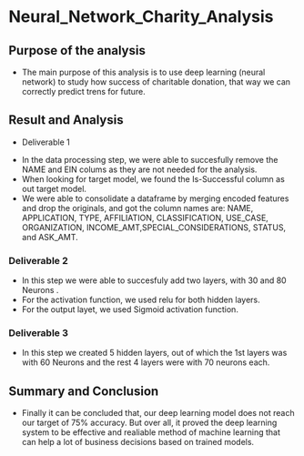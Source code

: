 # Neural_Network_Charity_Analysis
## Purpose of the analysis
- The main purpose of this analysis is to use deep learning (neural network) to study how success of charitable donation, that way we can correctly predict trens for future. 

## Result and Analysis
  * Deliverable 1

  - In the data processing step, we were able to succesfully remove the NAME and EIN colums as they are not needed for the analysis.
  - When looking for target model, we found the Is-Successful column as out target model.
  - We were able to consolidate a dataframe by merging encoded features and drop the originals, and got the column names are: NAME, APPLICATION, TYPE, AFFILIATION, CLASSIFICATION, USE_CASE, ORGANIZATION, INCOME_AMT,SPECIAL_CONSIDERATIONS, STATUS, and ASK_AMT.

  ### Deliverable 2

  - In this step we were able to succesfuly add two layers, with 30 and 80 Neurons .
  - For the activation function, we used relu for both hidden layers.
  - For the output layet, we used Sigmoid activation function.
  
  ### Deliverable 3 

  - In this step we created 5 hidden layers, out of which the 1st layers was with 60 Neurons and the rest 4 layers were with 70 neurons each.


## Summary and Conclusion

- Finally it can be concluded that, our deep learning model does not reach our target of 75% accuracy. But over all, it proved the deep learning system to be effective and realiable method of machine learning that can help a lot of business decisions based on trained models.

